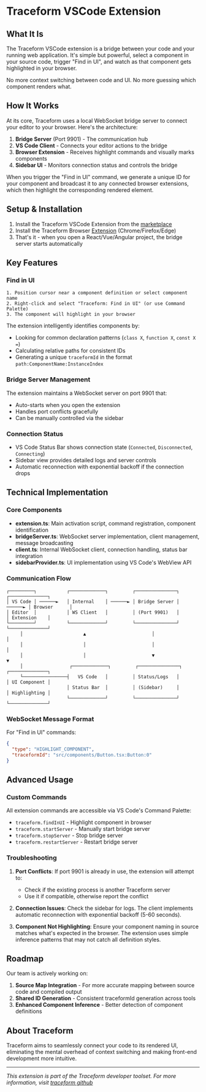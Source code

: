 # Traceform VSCode Extension

## What It Is

The Traceform VSCode extension is a bridge between your code and your running web application. It's simple but powerful, select a component in your source code, trigger "Find in UI", and watch as that component gets highlighted in your browser. 

No more context switching between code and UI. No more guessing which component renders what.

## How It Works

At its core, Traceform uses a local WebSocket bridge server to connect your editor to your browser. Here's the architecture:

1. **Bridge Server** (Port 9901) - The communication hub
2. **VS Code Client** - Connects your editor actions to the bridge
3. **Browser Extension** - Receives highlight commands and visually marks components
4. **Sidebar UI** - Monitors connection status and controls the bridge

When you trigger the "Find in UI" command, we generate a unique ID for your component and broadcast it to any connected browser extensions, which then highlight the corresponding rendered element.

## Setup & Installation

1. Install the Traceform VSCode Extension from the [marketplace](https://marketplace.visualstudio.com/items?itemName=LucidLayer.traceform-vscode)
2. Install the Traceform Browser [Extension](https://github.com/lucidlayer/traceform/releases) (Chrome/Firefox/Edge)
3. That's it - when you open a React/Vue/Angular project, the bridge server starts automatically

## Key Features

### Find in UI

```
1. Position cursor near a component definition or select component name
2. Right-click and select "Traceform: Find in UI" (or use Command Palette)
3. The component will highlight in your browser
```

The extension intelligently identifies components by:
- Looking for common declaration patterns (`class X`, `function X`, `const X =`)
- Calculating relative paths for consistent IDs
- Generating a unique `traceformId` in the format `path:ComponentName:InstanceIndex`

### Bridge Server Management

The extension maintains a WebSocket server on port 9901 that:
- Auto-starts when you open the extension
- Handles port conflicts gracefully
- Can be manually controlled via the sidebar

### Connection Status

- VS Code Status Bar shows connection state (`Connected`, `Disconnected`, `Connecting`)
- Sidebar view provides detailed logs and server controls
- Automatic reconnection with exponential backoff if the connection drops

## Technical Implementation

### Core Components

- **extension.ts**: Main activation script, command registration, component identification
- **bridgeServer.ts**: WebSocket server implementation, client management, message broadcasting
- **client.ts**: Internal WebSocket client, connection handling, status bar integration
- **sidebarProvider.ts**: UI implementation using VS Code's WebView API

### Communication Flow

```
┌─────────┐           ┌─────────────┐         ┌───────────────┐         ┌──────────────┐
│ VS Code │ ──────►   │ Internal    │ ──────► │ Bridge Server │ ──────► │ Browser      │
│ Editor  │           │ WS Client   │         │ (Port 9901)   │         │ Extension    │
└─────────┘           └─────────────┘         └───────────────┘         └──────────────┘
     │                      ▲                        │                         │
     │                      │                        │                         │
     │                      │                        ▼                         ▼
     │                 ┌─────────────┐         ┌───────────────┐         ┌──────────────┐
     └────────────────┤   VS Code   │         │ Status/Logs   │         │ UI Component │
                      │ Status Bar  │         │ (Sidebar)     │         │ Highlighting │
                      └─────────────┘         └───────────────┘         └──────────────┘
```

### WebSocket Message Format

For "Find in UI" commands:
```json
{
  "type": "HIGHLIGHT_COMPONENT",
  "traceformId": "src/components/Button.tsx:Button:0"
}
```

## Advanced Usage

### Custom Commands

All extension commands are accessible via VS Code's Command Palette:
- `traceform.findInUI` - Highlight component in browser
- `traceform.startServer` - Manually start bridge server
- `traceform.stopServer` - Stop bridge server
- `traceform.restartServer` - Restart bridge server

### Troubleshooting

1. **Port Conflicts**: If port 9901 is already in use, the extension will attempt to:
   - Check if the existing process is another Traceform server
   - Use it if compatible, otherwise report the conflict

2. **Connection Issues**: Check the sidebar for logs. The client implements automatic reconnection with exponential backoff (5-60 seconds).

3. **Component Not Highlighting**: Ensure your component naming in source matches what's expected in the browser. The extension uses simple inference patterns that may not catch all definition styles.

## Roadmap

Our team is actively working on:

1. **Source Map Integration** - For more accurate mapping between source code and compiled output
2. **Shared ID Generation** - Consistent traceformId generation across tools
3. **Enhanced Component Inference** - Better detection of component definitions

## About Traceform

Traceform aims to seamlessly connect your code to its rendered UI, eliminating the mental overhead of context switching and making front-end development more intuitive.

---

*This extension is part of the Traceform developer toolset. For more information, visit [traceform github](https://github.com/lucidlayer/traceform)*